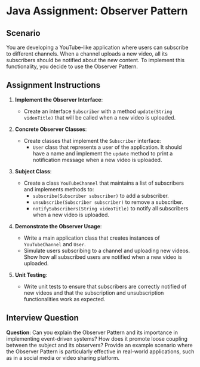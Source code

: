 # Java Assignment: Observer Pattern

## Scenario
You are developing a YouTube-like application where users can subscribe to different channels. When a channel uploads a new video, all its subscribers should be notified about the new content. To implement this functionality, you decide to use the Observer Pattern.

## Assignment Instructions
1. **Implement the Observer Interface**:
    - Create an interface `Subscriber` with a method `update(String videoTitle)` that will be called when a new video is uploaded.

2. **Concrete Observer Classes**:
    - Create classes that implement the `Subscriber` interface:
        - `User` class that represents a user of the application. It should have a name and implement the `update` method to print a notification message when a new video is uploaded.

3. **Subject Class**:
    - Create a class `YouTubeChannel` that maintains a list of subscribers and implements methods to:
        - `subscribe(Subscriber subscriber)` to add a subscriber.
        - `unsubscribe(Subscriber subscriber)` to remove a subscriber.
        - `notifySubscribers(String videoTitle)` to notify all subscribers when a new video is uploaded.

4. **Demonstrate the Observer Usage**:
    - Write a main application class that creates instances of `YouTubeChannel` and `User`.
    - Simulate users subscribing to a channel and uploading new videos. Show how all subscribed users are notified when a new video is uploaded.

5. **Unit Testing**:
    - Write unit tests to ensure that subscribers are correctly notified of new videos and that the subscription and unsubscription functionalities work as expected.

## Interview Question
**Question**: Can you explain the Observer Pattern and its importance in implementing event-driven systems? How does it promote loose coupling between the subject and its observers? Provide an example scenario where the Observer Pattern is particularly effective in real-world applications, such as in a social media or video sharing platform.